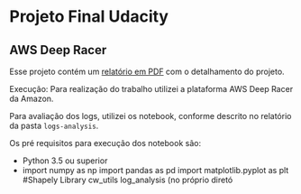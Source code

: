 # Projeto Final Udacity  
  
## AWS Deep Racer   

Esse  projeto contém um [relatório em PDF](https://github.com/cccadet/aws-deepracer-workshops/blob/master/aws-deepracer-workshops_capstone_report_Cristian_Santos_Final_en_rev00.pdf) com o detalhamento do projeto.

Execução: Para realização do trabalho utilizei a plataforma AWS Deep Racer da Amazon.

Para avaliação dos logs, utilizei os notebook, conforme descrito no relatório da pasta `logs-analysis`.

Os pré requisitos para execução dos notebook são:
- Python 3.5 ou superior
- import numpy as np
import pandas as pd
import matplotlib.pyplot as plt
#Shapely Library
cw_utils
log_analysis (no próprio diretó
<!--stackedit_data:
eyJoaXN0b3J5IjpbLTE3ODQ0NTk4NDFdfQ==
-->